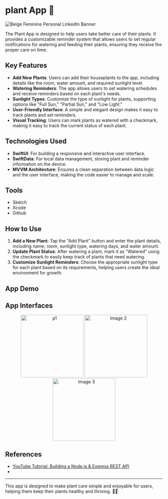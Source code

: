 # plant App 🌱

![Beige Feminine Personal LinkedIn Banner](https://github.com/Shaden03/WebProject/assets/116809090/023a544c-885a-4708-a3bd-3f4d4352d5b6) 

The Plant App is designed to help users take better care of their plants. It provides a customizable reminder system that allows users to set regular notifications for watering and feeding their plants, ensuring they receive the proper care on time.


## Key Features

- **Add New Plants**: Users can add their houseplants to the app, including details like the room, water amount, and required sunlight level.
- **Watering Reminders**: The app allows users to set watering schedules and receive reminders based on each plant's needs.
- **Sunlight Types**: Customize the type of sunlight for plants, supporting options like "Full Sun," "Partial Sun," and "Low Light."
- **User-Friendly Interface**: A simple and elegant design makes it easy to track plants and set reminders.
- **Visual Tracking**: Users can mark plants as watered with a checkmark, making it easy to track the current status of each plant.

## Technologies Used

- **SwiftUI**: For building a responsive and interactive user interface.
- **SwiftData**: For local data management, storing plant and reminder information on the device.
- **MVVM Architecture**: Ensures a clean separation between data logic and the user interface, making the code easier to manage and scale.

## Tools <a name="tools"></a>
* Sketch
* Xcode
* Github

## How to Use

1. **Add a New Plant**: Tap the "Add Plant" button and enter the plant details, including name, room, sunlight type, watering days, and water amount.
2. **Update Plant Status**: After watering a plant, mark it as "Watered" using the checkmark to easily keep track of plants that need watering.
3. **Customize Sunlight Reminders**: Choose the appropriate sunlight type for each plant based on its requirements, helping users create the ideal environment for growth.

## App Demo

## App Interfaces <a name="App-interfaces"></a>


<p align="center">
  <img src="[(https://github.com/Atheer31-3/plant-App/blob/main/plant/plant/Assets.xcassets/plantImage.imageset/GST%20DACAR%20121-02%20%5BConverted%5D.png)](https://github.com/Atheer31-3/plant-App/tree/main/plant/plant/Assets.xcassets/plantImage.imageset)" alt="p1" width="200"/>
  <img src="(https://github.com/user-attachments/assets/0d3be7bc-d2bc-4ee4-9633-28092a7ae6e0)" alt="Image 2" width="200"/>
  <img src="(https://github.com/user-attachments/assets/0d3be7bc-d2bc-4ee4-9633-28092a7ae6e0)" alt="Image 3" width="200"/>
</p>

## References <a name="references"></a>
* [YouTube Tutorial: Building a Node.js & Express REST API](https://www.youtube.com/watch?v=BDo1lgaZuII)
* 
---

This app is designed to make plant care simple and enjoyable for users, helping them keep their plants healthy and thriving. 🌼🌿
